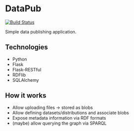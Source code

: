 # DataPub

[![Build Status](https://travis-ci.org/rshk/datapub.png)](https://travis-ci.org/rshk/datapub)

Simple data publishing application.

## Technologies

* Python
* Flask
* Flask-RESTful
* RDFlib
* SQLAlchemy

## How it works

* Allow uploading files -> stored as blobs
* Allow defining datasets/distributions and associate blobs
* Expose metadata information via RDF formats
* (maybe) allow querying the graph via SPARQL
